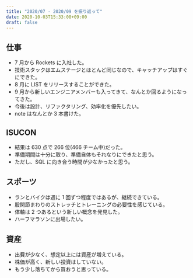 ```yaml
---
title: "2020/07 - 2020/09 を振り返って"
date: 2020-10-03T15:33:08+09:00
draft: false
---
```


## 仕事

- 7 月から Rockets に入社した。
- 技術スタックはエムステージとほとんど同じなので、キャッチアップはすぐにできた。
- 8 月に LIST をリリースすることができた。
- 9 月から新しいエンジニアメンバーも入ってきて、なんとか回るようになってきた。
- 今後は設計、リファクタリング、効率化を優先したい。
- note はなんとか 3 本書けた。

## ISUCON

- 結果は 630 点で 266 位(466 チーム中)だった。
- 準備期間は十分に取り、準備自体もそれなりにできたと思う。
- ただし、SQL に向き合う時間が少なかったと思う。

## スポーツ

- ランとバイクは週に 1 回ずつ程度ではあるが、継続できている。
- 股関節まわりのストレッチとトレーニングの必要性を感じている。
- 体軸は 2 つあるという新しい概念を発見した。
- ハーフマラソンに出場したい。

## 資産

- 出費が少なく、想定以上には資産が増えている。
- 株価が高く、新しい投資はしていない。
- もう少し落ちてから買おうと思っている。
